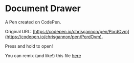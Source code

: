 # Document Drawer

A Pen created on CodePen.

Original URL: [https://codepen.io/chrisgannon/pen/PordOvm](https://codepen.io/chrisgannon/pen/PordOvm).

Press and hold to open!

You can remix (and like!) this file [here](https://app.spline.design/file/b58f95df-e80b-4288-a4cd-a8dcf197a315)
